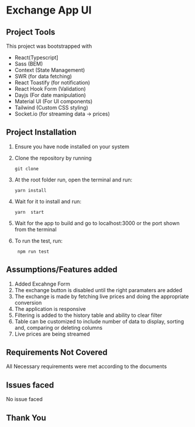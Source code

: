 # Exchange App UI

## Project Tools

This project was bootstrapped with

- React(Typescript]
- Sass (BEM)
- Context (State Management)
- SWR (for data fetching)
- React Toastify (for notification)
- React Hook Form (Validation)
- Dayjs (For date manipulation)
- Material UI (For UI components)
- Tailwind (Custom CSS styling)
- Socket.io (for streaming data -> prices)

## Project Installation

1.  Ensure you have node installed on your system
2.  Clone the repository by running
    ```
    git clone
    ```
3.  At the root folder run, open the terminal and run:
    ```
    yarn install
    ```
4.  Wait for it to install and run:
    ```
    yarn  start
    ```
5.  Wait for the app to build and go to localhost:3000 or the port shown from the terminal

6.  To run the test, run:
    ```
     npm run test
    ```

## Assumptions/Features added

1. Added Excahnge Form
2. The exchange button is disabled until the right paramaters are added
3. The exchange is made by fetching live prices and doing the appropriate conversion
4. The application is responsive
5. Filtering is added to the history table and ability to clear filter
6. Table can be customized to include number of data to display, sorting and, comparing or deleting columns
7. Live prices are being streamed

## Requirements Not Covered

All Necessary requirements were met according to the documents

## Issues faced

No issue faced

## Thank You
